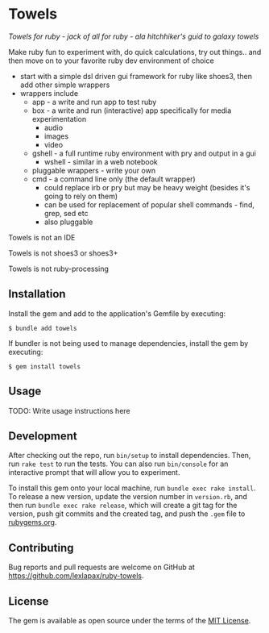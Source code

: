 # Towels

*Towels for ruby - jack of all for ruby - ala hitchhiker's guid to galaxy towels*

Make ruby fun to experiment with, do quick calculations, try out things.. and then move on to your favorite ruby dev environment of choice

- start with a simple dsl driven gui framework for ruby like shoes3, then add other simple wrappers
- wrappers include 
    - app - a write and run app to test ruby
    - box - a write and run (interactive) app specifically for media experimentation
        - audio
        - images
        - video
    - gshell - a full runtime ruby environment with pry and output in a gui
        - wshell - similar in a web notebook
    - pluggable wrappers - write your own
    - cmd  - a command line only (the default wrapper)
        - could replace irb or pry but may be heavy weight (besides it's going to rely on them)
        - can be used for replacement of popular shell commands - find, grep, sed etc 
        - also pluggable


Towels is not an IDE

Towels is not shoes3 or shoes3+

Towels is not ruby-processing



## Installation

Install the gem and add to the application's Gemfile by executing:

    $ bundle add towels

If bundler is not being used to manage dependencies, install the gem by executing:

    $ gem install towels

## Usage

TODO: Write usage instructions here

## Development

After checking out the repo, run `bin/setup` to install dependencies. Then, run `rake test` to run the tests. You can also run `bin/console` for an interactive prompt that will allow you to experiment.

To install this gem onto your local machine, run `bundle exec rake install`. To release a new version, update the version number in `version.rb`, and then run `bundle exec rake release`, which will create a git tag for the version, push git commits and the created tag, and push the `.gem` file to [rubygems.org](https://rubygems.org).

## Contributing

Bug reports and pull requests are welcome on GitHub at https://github.com/lexlapax/ruby-towels.

## License

The gem is available as open source under the terms of the [MIT License](https://opensource.org/licenses/MIT).

